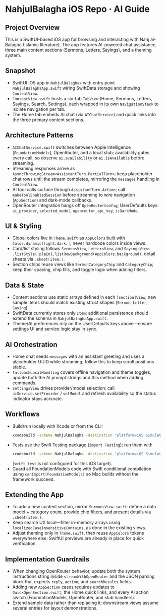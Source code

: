 # NahjulBalagha iOS Repo · AI Guide
## Project Overview
This is a SwiftUI-based iOS app for browsing and interacting with Nahj al-Balagha (Islamic literature). The app features AI-powered chat assistance, three main content sections (Sermons, Letters, Sayings), and a theming system.

## Snapshot
- SwiftUI iOS app in `NahjulBalagha/` with entry point `NahjulBalaghaApp.swift` wiring SwiftData storage and showing `ContentView`.
- `ContentView.swift` hosts a six-tab `TabView` (Home, Sermons, Letters, Sayings, Search, Settings), each wrapped in its own `NavigationStack` to isolate navigation per tab.
- The Home tab embeds AI chat (via `AIChatService`) and quick links into the three primary content sections.

## Architecture Patterns
- `AIChatService.swift` switches between Apple Intelligence (`FoundationModels`), OpenRouter, and a local stub; availability gates every call, so observe `ai.availability` or `ai.isAvailable` before streaming.
- Streaming responses arrive as `AsyncThrowingStream<AssistantTurn.PartialTurn>`; keep placeholder chat rows until the stream completes, mirroring the `messages` handling in `ContentView`.
- AI tool calls surface through `AssistantTurn.Action`; call `makeToolEnabledSession` before streaming to wire navigation (`AppSection`) and dark-mode callbacks.
- OpenRouter integration hangs off `OpenRouterConfig`; UserDefaults keys: `ai_provider`, `selected_model`, `openrouter_api_key`, `isDarkMode`.

## UI & Styling
- Global colors live in `Theme.swift` as `AppColors` built with `Color.dynamic(light:dark:)`; never hardcode colors inside views.
- Card/list styling follows `SermonsView`, `LettersView`, and `SayingsView`: `.listStyle(.plain)`, `listRowBackground(AppColors.background)`, detail sheets via `.sheet(item:)`.
- Section chips reuse views like `SermonCategoryChip` and `CategoryChip`; keep their spacing, chip fills, and toggle logic when adding filters.

## Data & State
- Content sections use static arrays defined in each `[Section]View`; new sample items should match existing struct shapes (`Sermon`, `Letter`, `Saying`).
- SwiftData currently stores only `Item`; additional persistence should extend the schema in `NahjulBalaghaApp.swift`.
- Theme/AI preferences rely on the UserDefaults keys above—ensure settings UI and service logic stay in sync.

## AI Orchestration
- Home chat seeds `messages` with an assistant greeting and uses a placeholder UUID while streaming; follow this to keep scroll positions stable.
- `fallbackLocalHandling` covers offline navigation and theme toggles; update both the AI prompt strings and this method when adding commands.
- `SettingsView` drives provider/model selection: call `aiService.setProvider` / `setModel` and refresh availability so the status indicator stays accurate.

## Workflows
- Build/run locally with Xcode or from the CLI:
	```bash
	xcodebuild -scheme NahjulBalagha -destination "platform=iOS Simulator,name=iPhone 16" build
	```
- Tests use the Swift Testing package (`import Testing`); run them with
	```bash
	xcodebuild -scheme NahjulBalagha -destination "platform=iOS Simulator,name=iPhone 16" test
	```
	(`swift test` is not configured for this iOS target).
- Guard all FoundationModels code with Swift conditional compilation using `canImport(FoundationModels)` so Mac builds without the framework succeed.

## Extending the App
- To add a new content section, mirror `SermonsView.swift`: define a data model + category enum, provide chip filters, and present details via `.sheet(item:)`.
- Keep search UX local—filter in-memory arrays using `localizedCaseInsensitiveContains`, as done in the existing views.
- Adjust theming only in `Theme.swift`, then reuse `AppColors` tokens everywhere else; SwiftUI previews are already in place for quick verification.

## Implementation Guardrails
- When changing OpenRouter behavior, update both the system instructions string inside `streamWithOpenRouter` and the JSON parsing block that expects `reply`, `action`, and `searchResults` fields.
- Adding new `AppSection` cases requires updates to `QuickOpenSection.swift`, the Home quick links, and every AI action switch (FoundationModels, OpenRouter, and stub handlers).
- Extend sample data rather than replacing it; downstream views assume several entries for layout demonstrations.